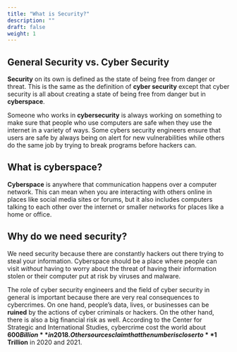 ```yaml
---
title: "What is Security?"
description: ""
draft: false
weight: 1
---
```


## General Security vs. Cyber Security
**Security** on its own is defined as the state of being free from danger or threat. This is the same as the definition of **cyber security** except that cyber security is all about creating a state of being free from danger but in **cyberspace**. 

Someone who works in **cybersecurity** is always working on something to make sure that people who use computers are safe when they use the internet in a variety of ways. Some cybers security engineers ensure that users are safe by always being on alert for new vulnerabilities while others do the same job by trying to break programs before hackers can.

## What is cyberspace?
**Cyberspace** is anywhere that communication happens over a computer network. This can mean when you are interacting with others online in places like social media sites or forums, but it also includes computers talking to each other over the internet or smaller networks for places like a home or office.

## Why do we need security?
We need security because there are constantly hackers out there trying to steal your information. Cyberspace should be a place where people can visit *without* having to worry about the threat of having their information stolen or their computer put at risk by viruses and malware.

The role of cyber security engineers and the field of cyber security in general is important because there are very real consequences to cybercrimes. On one hand, people’s data, lives, or businesses can be **ruined** by the actions of cyber criminals or hackers. On the other hand, there is also a big financial risk as well. According to the Center for Strategic and International Studies, cybercrime cost the world about **$600 Billion** in 2018. Other sources claim that the number is closer to **$1 Trillion** in 2020 and 2021.